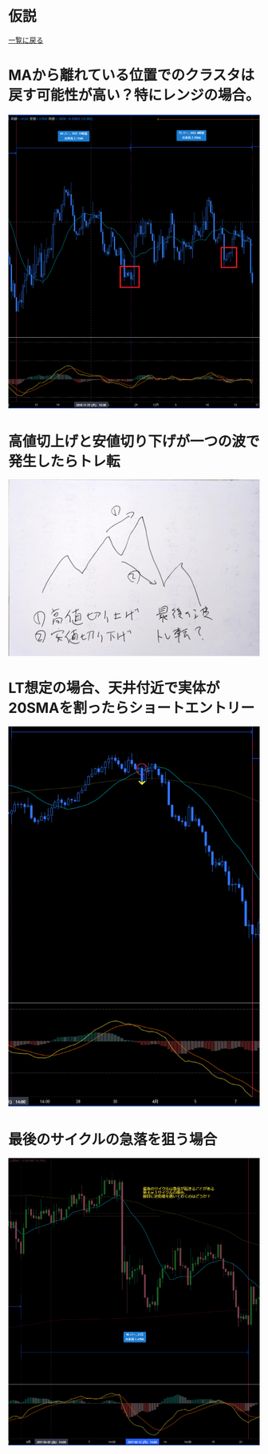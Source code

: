 # 仮説
[一覧に戻る](../index.md)

# MAから離れている位置でのクラスタは戻す可能性が高い？特にレンジの場合。
![](2022-12-22-20-45-49.png)

# 高値切上げと安値切り下げが一つの波で発生したらトレ転
![](2022-12-22-20-46-58.png)

# LT想定の場合、天井付近で実体が20SMAを割ったらショートエントリー
![](2022-12-22-20-50-46.png)

# 最後のサイクルの急落を狙う場合
![](2022-12-22-21-16-36.png)

